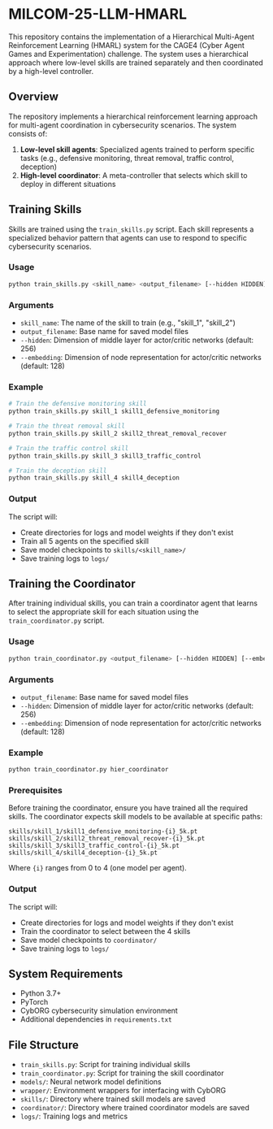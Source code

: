 # MILCOM-25-LLM-HMARL

This repository contains the implementation of a Hierarchical Multi-Agent Reinforcement Learning (HMARL) system for the CAGE4 (Cyber Agent Games and Experimentation) challenge. The system uses a hierarchical approach where low-level skills are trained separately and then coordinated by a high-level controller.

## Overview

The repository implements a hierarchical reinforcement learning approach for multi-agent coordination in cybersecurity scenarios. The system consists of:

1. **Low-level skill agents**: Specialized agents trained to perform specific tasks (e.g., defensive monitoring, threat removal, traffic control, deception)
2. **High-level coordinator**: A meta-controller that selects which skill to deploy in different situations

## Training Skills

Skills are trained using the `train_skills.py` script. Each skill represents a specialized behavior pattern that agents can use to respond to specific cybersecurity scenarios.

### Usage

```bash
python train_skills.py <skill_name> <output_filename> [--hidden HIDDEN] [--embedding EMBEDDING]
```

### Arguments

- `skill_name`: The name of the skill to train (e.g., "skill_1", "skill_2")
- `output_filename`: Base name for saved model files
- `--hidden`: Dimension of middle layer for actor/critic networks (default: 256)
- `--embedding`: Dimension of node representation for actor/critic networks (default: 128)

### Example

```bash
# Train the defensive monitoring skill
python train_skills.py skill_1 skill1_defensive_monitoring

# Train the threat removal skill
python train_skills.py skill_2 skill2_threat_removal_recover

# Train the traffic control skill
python train_skills.py skill_3 skill3_traffic_control

# Train the deception skill
python train_skills.py skill_4 skill4_deception
```

### Output

The script will:
- Create directories for logs and model weights if they don't exist
- Train all 5 agents on the specified skill
- Save model checkpoints to `skills/<skill_name>/`
- Save training logs to `logs/`

## Training the Coordinator

After training individual skills, you can train a coordinator agent that learns to select the appropriate skill for each situation using the `train_coordinator.py` script.

### Usage

```bash
python train_coordinator.py <output_filename> [--hidden HIDDEN] [--embedding EMBEDDING]
```

### Arguments

- `output_filename`: Base name for saved model files
- `--hidden`: Dimension of middle layer for actor/critic networks (default: 256)
- `--embedding`: Dimension of node representation for actor/critic networks (default: 128)

### Example

```bash
python train_coordinator.py hier_coordinator
```

### Prerequisites

Before training the coordinator, ensure you have trained all the required skills. The coordinator expects skill models to be available at specific paths:

```
skills/skill_1/skill1_defensive_monitoring-{i}_5k.pt
skills/skill_2/skill2_threat_removal_recover-{i}_5k.pt
skills/skill_3/skill3_traffic_control-{i}_5k.pt
skills/skill_4/skill4_deception-{i}_5k.pt
```

Where `{i}` ranges from 0 to 4 (one model per agent).

### Output

The script will:
- Create directories for logs and model weights if they don't exist
- Train the coordinator to select between the 4 skills
- Save model checkpoints to `coordinator/`
- Save training logs to `logs/`

## System Requirements

- Python 3.7+
- PyTorch
- CybORG cybersecurity simulation environment
- Additional dependencies in `requirements.txt`

## File Structure

- `train_skills.py`: Script for training individual skills
- `train_coordinator.py`: Script for training the skill coordinator
- `models/`: Neural network model definitions
- `wrapper/`: Environment wrappers for interfacing with CybORG
- `skills/`: Directory where trained skill models are saved
- `coordinator/`: Directory where trained coordinator models are saved
- `logs/`: Training logs and metrics 